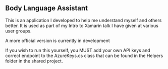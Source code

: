 ## Body Language Assistant

This is an application I developed to help me understand myself and others better. It is used as part of my Intro to Xamarin talk I have given at various user groups.

A more official version is currently in development

If you wish to run this yourself, you MUST add your own API keys and correct endpoint to the AzureKeys.cs class that can be found in the Helpers folder in the shared project.
